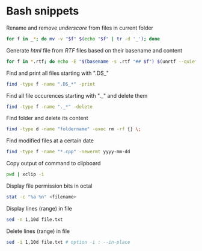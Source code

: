 # Bash snippets

Rename and remove *underscore* from files in current folder

```bash
for f in _*; do mv -v "$f" $(echo "$f" | tr -d '_'); done
```

Generate *html* file from *RTF* files based on their basename and content

```bash
for f in *.rtf; do echo -E "$(basename -s .rtf "## $f") $(unrtf --quiet "$f")" >> index.html; done
```

Find and print all files starting with ".DS_" 

```bash
find -type f -name ".DS_*" -print
```

Find all file occurences starting with "._" and delete them 

```bash
find -type f -name "._*" -delete
```

Find folder and delete its content

```bash 
find -type d -name "foldername" -exec rm -rf {} \;
```

Find modified files at a certain date 

```bash
find -type f -name "*.cpp" -newermt yyyy-mm-dd
```

Copy output of command to clipboard

```bash
pwd | xclip -i 
```

Display file permission bits in octal

```bash
stat -c "%a %n" <filename>
```

Display lines (range) in file

```bash
sed -n 1,10d file.txt
```

Delete lines (range) in file

```bash
sed -i 1,10d file.txt # option -i : --in-place
```


